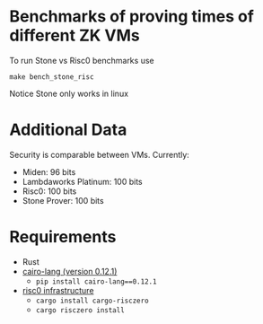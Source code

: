# Benchmarks of proving times of different ZK VMs

To run Stone vs Risc0 benchmarks use

```make bench_stone_risc```

Notice Stone only works in linux

# Additional Data

Security is comparable between VMs. Currently:

- Miden: 96 bits
- Lambdaworks Platinum: 100 bits
- Risc0: 100 bits
- Stone Prover: 100 bits
# Requirements

- Rust
- [cairo-lang (version 0.12.1)](https://github.com/starkware-libs/cairo-lang)
  - `pip install cairo-lang==0.12.1`
- [risc0 infrastructure](https://github.com/risc0/risc0)
  - `cargo install cargo-risczero`
  - `cargo risczero install`
